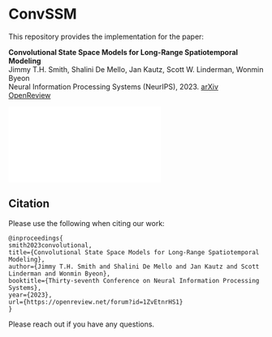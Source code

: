 # ConvSSM

This repository provides the implementation for the
paper:

**Convolutional State Space Models for Long-Range Spatiotemporal Modeling**  
Jimmy T.H. Smith, Shalini De Mello, Jan Kautz, Scott W. Linderman, Wonmin Byeon  
Neural Information Processing Systems (NeurIPS), 2023.
[arXiv](https://arxiv.org/abs/2310.19694)  
[OpenReview](https://openreview.net/forum?id=1ZvEtnrHS1&noteId=1ZvEtnrHS1)

![](./docs/figures/comp_method.pdf)




## Citation
Please use the following when citing our work:
```
@inproceedings{
smith2023convolutional,
title={Convolutional State Space Models for Long-Range Spatiotemporal Modeling},
author={Jimmy T.H. Smith and Shalini De Mello and Jan Kautz and Scott Linderman and Wonmin Byeon},
booktitle={Thirty-seventh Conference on Neural Information Processing Systems},
year={2023},
url={https://openreview.net/forum?id=1ZvEtnrHS1}
}
```

Please reach out if you have any questions.


